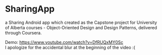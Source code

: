 # SharingApp
a Sharing Android app which created as the Capstone project for University of Alberta courses - Object-Oriented Design and Design Patterns, delivered through Coursera.

Demo: https://www.youtube.com/watch?v=DfRUQxMY0Sc
<br> I apologize for the accidental blur at the beginning of the video :(
